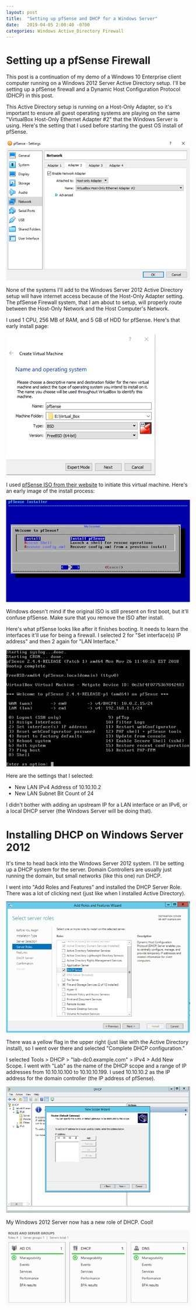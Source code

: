 ```yaml
---
layout: post
title:  "Setting up pfSense and DHCP for a Windows Server"
date:   2019-04-05 2:00:40 -0700
categories: Windows Active_Directory Firewall
---
```


# Setting up a pfSense Firewall

This post is a continuation of my demo of a Windows 10 Enterprise client computer running on a Windows 2012 Server Active Directory setup. I'll be setting up a pfSense firewall and a Dynamic Host Configuration Protocol (DHCP) in this post.

This Active Directory setup is running on a Host-Only Adapter, so it's important to ensure all guest operating systems are playing on the same "VirtualBox Host-Only Ethernet Adapter #2" that the Windows Server is using. Here's the setting that I used before starting the guest OS install of pfSense.

![second-network-adapter-for-freebsd](/assets/2019-04-06-pfsense-and-dhcp/second-network-adapter-for-freebsd.PNG)

None of the systems I'll add to the Windows Server 2012 Active Directory setup will have internet access because of the Host-Only Adapter setting. The pfSense Firewall system, that I am about to setup, will properly route between the Host-Only Network and the Host Computer's Network.

I used 1 CPU, 256 MB of RAM, and 5 GB of HDD for pfSense. Here's that early install page:


![pfsense-bsd-64-bit-creation](/assets/2019-04-06-pfsense-and-dhcp/pfsense-bsd-64-bit-creation.PNG)

I used [pfSense ISO from their website](https://www.pfsense.org/download/) to initiate this virtual machine. Here's an early image of the install process:


![pfSense-installer](/assets/2019-04-06-pfsense-and-dhcp/pfSense-installer.PNG)

Windows doesn't mind if the original ISO is still present on first boot, but it'll confuse pfSense. Make sure that you remove the ISO after install.

Here's what pfSense looks like after it finishes booting. It needs to learn the interfaces it'll use for being a firewall. I selected 2 for "Set interface(s) IP address" and then 2 again for "LAN Interface."

![change-ip-addressing-landing-page](/assets/2019-04-06-pfsense-and-dhcp/change-ip-addressing-landing-page.PNG)

Here are the settings that I selected:
* New LAN IPv4 Address of 10.10.10.2
* New LAN Subnet Bit Count of 24

I didn't bother with adding an upstream IP for a LAN interface or an IPv6, or a local DHCP server (the Windows Server will be doing that).

# Installing DHCP on Windows Server 2012
It's time to head back into the Windows Server 2012 system. I'll be setting up a DHCP system for the server. Domain Controllers are usually just running the domain, but small networks (like this one) run DHCP.

I went into "Add Roles and Features" and installed the DHCP Server Role. There was a lot of clicking next (just like when I installed Active Directory).

![dhcp-server-role](/assets/2019-04-06-pfsense-and-dhcp/dhcp-server-role.PNG)

There was a yellow flag in the upper right (just like with the Active Directory install), so I went over there and selected "Complete DHCP configuration."

I selected Tools > DHCP > "lab-dc0.example.com" > IPv4 > Add New Scope. I went with "Lab" as the name of the DHCP scope and a range of IP addresses from 10.10.10.100 to 10.10.10.199. I used 10.10.10.2 as the IP address for the domain controller (the IP address of pfSense).

![adding-ip-address-for-gateway](/assets/2019-04-06-pfsense-and-dhcp/adding-ip-address-for-gateway.PNG)

My Windows 2012 Server now has a new role of DHCP. Cool!

![dhcp-server-added](/assets/2019-04-06-pfsense-and-dhcp/dhcp-server-added.PNG)
